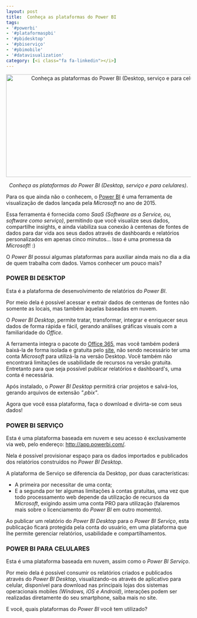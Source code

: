 ```yaml
---
layout: post
title:  Conheça as plataformas do Power BI
tags:
- '#powerbi'
- '#plataformaspbi'
- '#pbidesktop'
- '#pbiserviço'
- '#pbimobile'
- '#datavisualization'
category: [<i class="fa fa-linkedin"></i>]
---
```


<div style="text-align:center">
<p><img src="https://raw.githubusercontent.com/mateusbtlopes/mateusbtlopes.github.io/master/_posts/img/PlataformasPowerBI0.png" alt="Conheça as plataformas do Power BI (Desktop, serviço e para celulares)" height="280" width="600"/></p>
</div>

<div style="text-align:center">
<p><i>Conheça as plataformas do Power BI (Desktop, serviço e para celulares)</i>.</p>
</div>

<p>Para os que ainda não o conhecem, o <a href="https://powerbi.microsoft.com/pt-br/what-is-power-bi/" target="_blank">Power BI</a> é uma ferramenta de visualização de dados lançada pela <i>Microsoft</i> no ano de 2015.</p>

<p>Essa ferramenta é fornecida como <i>SaaS (Software as a Service, ou, software como serviço)</i>, permitindo que você visualize seus dados, compartilhe insights, e ainda viabiliza sua conexão à centenas de fontes de dados para dar vida aos seus dados através de dashboards e relatórios personalizados em apenas cinco minutos... Isso é uma promessa da <i>Microsoft</i>! :)</p>

<p>O <i>Power BI</i> possui algumas plataformas para auxiliar ainda mais no dia a dia de quem trabalha com dados. Vamos conhecer um pouco mais?</p>

<h3 id="heading3">POWER BI DESKTOP</h3>

<p>Esta é a plataforma de desenvolvimento de relatórios do <i>Power BI</i>.</p>

<p>Por meio dela é possível acessar e extrair dados de centenas de fontes não somente as locais, mas também àquelas baseadas em nuvem.</p>

<p>O <i>Power BI Desktop</i>, permite tratar, transformar, integrar e enriquecer seus dados de forma rápida e fácil, gerando análises gráficas visuais com a familiaridade do <i>Office</i>.</p>

<p>A ferramenta integra o pacote do <a href="https://powerbi.microsoft.com/pt-br/power-bi-and-office/" target="_blank">Office 365</a>, mas você também poderá baixá-la de forma isolada e gratuita pelo <a href="https://powerbi.microsoft.com/pt-br/desktop/" target="_blank">site</a>, não sendo necessário ter uma conta <i>Microsoft</i> para utilizá-la na versão Desktop. Você também não encontrará limitações de usabilidade de recursos na versão gratuita. Entretanto para que seja possível publicar relatórios e dashboard's, uma conta é necessária.</p>

<p>Após instalado, o <i>Power BI Desktop</i> permitirá criar projetos e salvá-los, gerando arquivos de extensão <i>".pbix"</i>.</p>

<p>Agora que você essa plataforma, faça o download e divirta-se com seus dados!</p>

<h3 id="heading3">POWER BI SERVIÇO</h3>

<p>Esta é uma plataforma baseada em nuvem e seu acesso é exclusivamente via web, pelo endereço: <a href="http://app.powerbi.com/" target="_blank">http://app.powerbi.com/</a>.</p>

<p>Nela é possível provisionar espaço para os dados importados e publicados dos relatórios construídos no <i>Power BI Desktop</i>.</p>

<p>A plataforma de Serviço se diferencia da Desktop, por duas características:</p>

<ul>
	<li>A primeira por necessitar de uma conta;</li>
	<li>E a segunda por ter algumas limitações à contas gratuitas, uma vez que todo processamento web depende da utilização de recursos da <i>Microsoft</i>, exigindo assim uma conta PRO para utilização (falaremos mais sobre o licenciamento do <i>Power BI</i> em outro momento).</li>
</ul>

<p>Ao publicar um relatório do <i>Power BI Desktop</i> para o <i>Power BI Serviço</i>, esta publicação ficará protegida pela conta do usuário, em uma plataforma que lhe permite gerenciar relatórios, usabilidade e compartilhamentos.</p>

<h3 id="heading3">POWER BI PARA CELULARES</h3>

<p>Esta é uma plataforma baseada em nuvem, assim como o <i>Power BI Serviço</i>.</p>

<p>Por meio dela é possível consumir os relatórios criados e publicados através do <i>Power BI Desktop</i>, visualizando-os através de aplicativo para celular, disponível para download nas principais lojas dos sistemas operacionais mobiles <i>(Windows, iOS e Android)</i>, interações podem ser realizadas diretamente do seu smartphone, saiba mais no site.</p>

<p>E você, quais plataformas do <i>Power BI</i> você tem utilizado?</p>